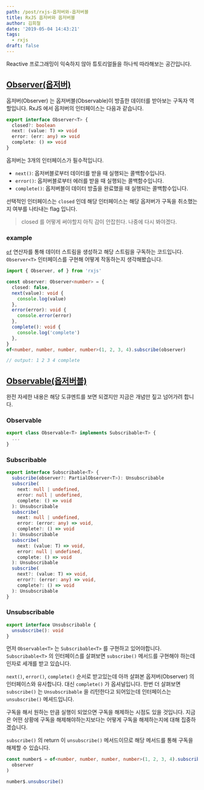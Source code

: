 ```yaml
---
path: /post/rxjs-옵저버와-옵저버블
title: RxJS 옵저버와 옵저버블
author: 김희철
date: '2019-05-04 14:43:21'
tags:
  - rxjs
draft: false
---
```


Reactive 프로그래밍이 익숙하지 않아 튜토리얼들을 하나씩 따라해보는 공간입니다.

## [Observer(옵저버)](http://reactivex.io/rxjs/class/es6/MiscJSDoc.js~ObserverDoc.html)

옵저버(Observer) 는 옵저버블(Observable)이 방출한 데이터를 받아보는 구독자 역할입니다. RxJS 에서 옵저버의 인터페이스는 다음과 같습니다.

```ts
export interface Observer<T> {
  closed?: boolean
  next: (value: T) => void
  error: (err: any) => void
  complete: () => void
}
```

옵저버는 3개의 인터페이스가 필수적입니다.

- `next()`: 옵저버블로부터 데이터를 받을 때 실행되는 콜백함수입니다.
- `error()`: 옵저버블로부터 에러를 받을 때 실행되는 콜백함수입니다.
- `complete()`: 옵저버블이 데이터 방출을 완료했을 때 실행되는 콜백함수입니다.

선택적인 인터페이스는 `closed` 인데 해당 인터페이스는 해당 옵저버가 구독을 취소했는지 여부를 나타내는 flag 입니다.

> closed 를 어떻게 써야할지 아직 감이 안잡힌다. 나중에 다시 봐야겠다.

### example

[`of`](https://www.learnrxjs.io/operators/creation/of.html) 연산자를 통해 데이터 스트림을 생성하고 해당 스트림을 구독하는 코드입니다. `Observer<T>` 인터페이스를 구현해 어떻게 작동하는지 생각해봤습니다.

```ts
import { Observer, of } from 'rxjs'

const observer: Observer<number> = {
  closed: false,
  next(value): void {
    console.log(value)
  },
  error(error): void {
    console.error(error)
  },
  complete(): void {
    console.log('complete')
  },
}
of<number, number, number, number>(1, 2, 3, 4).subscribe(observer)

// output: 1 2 3 4 complete
```

## [Observable(옵저버블)](http://reactivex.io/rxjs/class/es6/Observable.js~Observable.html)

완전 자세한 내용은 해당 도큐멘트를 보면 되겠지만 지금은 개념만 짚고 넘어가려 합니다.

### Observable<T>

```ts
export class Observable<T> implements Subscribable<T> {
  ...
}
```

### Subscribable<T>

```ts
export interface Subscribable<T> {
  subscribe(observer?: PartialObserver<T>): Unsubscribable
  subscribe(
    next: null | undefined,
    error: null | undefined,
    complete: () => void
  ): Unsubscribable
  subscribe(
    next: null | undefined,
    error: (error: any) => void,
    complete?: () => void
  ): Unsubscribable
  subscribe(
    next: (value: T) => void,
    error: null | undefined,
    complete: () => void
  ): Unsubscribable
  subscribe(
    next?: (value: T) => void,
    error?: (error: any) => void,
    complete?: () => void
  ): Unsubscribable
}
```

### Unsubscribable

```ts
export interface Unsubscribable {
  unsubscribe(): void
}
```

먼저 `Observable<T>` 는 `Subscribable<T>` 를 구현하고 있어야합니다. `Subscribable<T>` 의 인터페이스를 살펴보면 `subscribe()` 메서드를 구현해야 하는데 인자로 세개를 받고 있습니다.

`next()`, `error()`, `complete()` 순서로 받고있는데 아까 살펴본 옵저버(Observer) 의 인터페이스와 유사합니다. 대신 `complete()` 가 옵셔널입니다. 한번 더 살펴보면 `subscribe()` 는 `Unsubscribable` 을 리턴한다고 되어있는데 인터페이스는 `unsubscribe()` 메셔드입니다.

구독을 해서 원하는 만큼 실행이 되었으면 구독을 해제하는 시점도 있을 것입니다. 지금은 어떤 상황에 구독을 해제해야하는지보다는 어떻게 구독을 해제하는지에 대해 집중하겠습니다.

`subscribe()` 의 return 이 `unsubscribe()` 메서드이므로 해당 메서드를 통해 구독을 해제할 수 있습니다.

```ts
const number$ = of<number, number, number, number>(1, 2, 3, 4).subscribe(
  observer
)

number$.unsubscribe()
```
